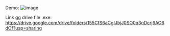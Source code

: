 Demo:
![image](https://github.com/user-attachments/assets/c9ffc044-7ef3-472f-a411-3053b681961b)


Link gg drive file .exe: https://drive.google.com/drive/folders/155CfS6aCgIJbjJ0SO0q3qDcrj6AO6dOf?usp=sharing
